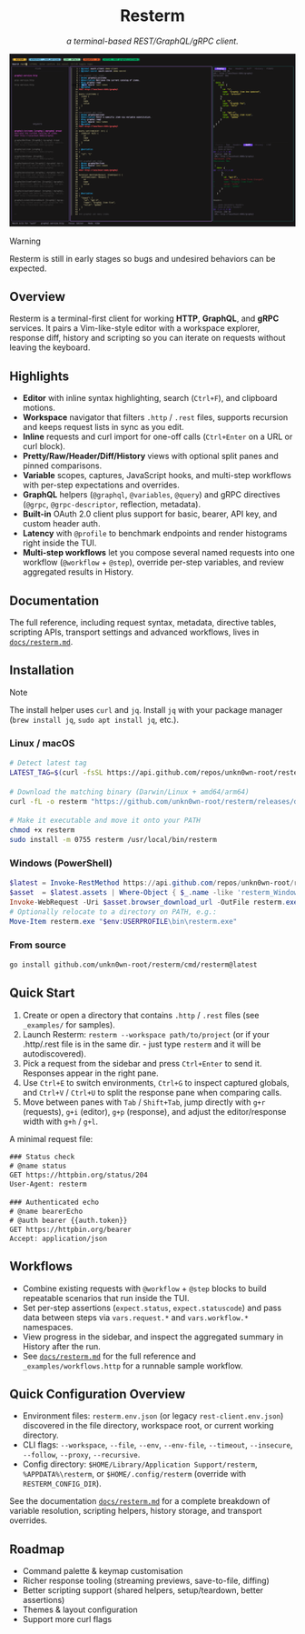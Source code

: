 <h1 align="center">Resterm</h1>

<p align="center">
  <em>a terminal-based REST/GraphQL/gRPC client.</em>
</p>

<p align="center">
  <img src="_media/resterm.png" alt="Screenshot of resterm TUI" width="720" />
</p>

> [!WARNING]
> Resterm is still in early stages so bugs and undesired behaviors can be expected.

## Overview

Resterm is a terminal-first client for working **HTTP**, **GraphQL**, and **gRPC** services. It pairs a Vim-like-style editor with a workspace explorer, response diff, history and scripting so you can iterate on requests without leaving the keyboard.

## Highlights
- **Editor** with inline syntax highlighting, search (`Ctrl+F`), and clipboard motions.
- **Workspace** navigator that filters `.http` / `.rest` files, supports recursion and keeps request lists in sync as you edit.
- **Inline** requests and curl import for one-off calls (`Ctrl+Enter` on a URL or curl block).
- **Pretty/Raw/Header/Diff/History** views with optional split panes and pinned comparisons.
- **Variable** scopes, captures, JavaScript hooks, and multi-step workflows with per-step expectations and overrides.
- **GraphQL** helpers (`@graphql`, `@variables`, `@query`) and gRPC directives (`@grpc`, `@grpc-descriptor`, reflection, metadata).
- **Built-in** OAuth 2.0 client plus support for basic, bearer, API key, and custom header auth.
- **Latency** with `@profile` to benchmark endpoints and render histograms right inside the TUI.
- **Multi-step workflows** let you compose several named requests into one workflow (`@workflow` + `@step`), override per-step variables, and review aggregated results in History.

## Documentation

The full reference, including request syntax, metadata, directive tables, scripting APIs, transport settings and advanced workflows, lives in [`docs/resterm.md`](./docs/resterm.md).

## Installation

> [!NOTE]
> The install helper uses `curl` and `jq`. Install `jq` with your package manager (`brew install jq`, `sudo apt install jq`, etc.).

### Linux / macOS

```bash
# Detect latest tag
LATEST_TAG=$(curl -fsSL https://api.github.com/repos/unkn0wn-root/resterm/releases/latest | jq -r .tag_name)

# Download the matching binary (Darwin/Linux + amd64/arm64)
curl -fL -o resterm "https://github.com/unkn0wn-root/resterm/releases/download/${LATEST_TAG}/resterm_$(uname -s)_$(uname -m)"

# Make it executable and move it onto your PATH
chmod +x resterm
sudo install -m 0755 resterm /usr/local/bin/resterm
```

### Windows (PowerShell)

```powershell
$latest = Invoke-RestMethod https://api.github.com/repos/unkn0wn-root/resterm/releases/latest
$asset  = $latest.assets | Where-Object { $_.name -like 'resterm_Windows_*' } | Select-Object -First 1
Invoke-WebRequest -Uri $asset.browser_download_url -OutFile resterm.exe
# Optionally relocate to a directory on PATH, e.g.:
Move-Item resterm.exe "$env:USERPROFILE\bin\resterm.exe"
```

### From source

```bash
go install github.com/unkn0wn-root/resterm/cmd/resterm@latest
```

## Quick Start

1. Create or open a directory that contains `.http` / `.rest` files (see `_examples/` for samples).
2. Launch Resterm: `resterm --workspace path/to/project` (or if your .http/.rest file is in the same dir. - just type `resterm` and it will be autodiscovered).
3. Pick a request from the sidebar and press `Ctrl+Enter` to send it. Responses appear in the right pane.
4. Use `Ctrl+E` to switch environments, `Ctrl+G` to inspect captured globals, and `Ctrl+V` / `Ctrl+U` to split the response pane when comparing calls.
5. Move between panes with `Tab` / `Shift+Tab`, jump directly with `g+r` (requests), `g+i` (editor), `g+p` (response), and adjust the editor/response width with `g+h` / `g+l`.

A minimal request file:

```http
### Status check
# @name status
GET https://httpbin.org/status/204
User-Agent: resterm

### Authenticated echo
# @name bearerEcho
# @auth bearer {{auth.token}}
GET https://httpbin.org/bearer
Accept: application/json
```

## Workflows

- Combine existing requests with `@workflow` + `@step` blocks to build repeatable scenarios that run inside the TUI.
- Set per-step assertions (`expect.status`, `expect.statuscode`) and pass data between steps via `vars.request.*` and `vars.workflow.*` namespaces.
- View progress in the sidebar, and inspect the aggregated summary in History after the run.
- See [`docs/resterm.md`](./docs/resterm.md#workflows-multi-step-workflows) for the full reference and `_examples/workflows.http` for a runnable sample workflow.

## Quick Configuration Overview

- Environment files: `resterm.env.json` (or legacy `rest-client.env.json`) discovered in the file directory, workspace root, or current working directory.
- CLI flags: `--workspace`, `--file`, `--env`, `--env-file`, `--timeout`, `--insecure`, `--follow`, `--proxy`, `--recursive`.
- Config directory: `$HOME/Library/Application Support/resterm`, `%APPDATA%\resterm`, or `$HOME/.config/resterm` (override with `RESTERM_CONFIG_DIR`).

See the documentation [`docs/resterm.md`](./docs/resterm.md) for a complete breakdown of variable resolution, scripting helpers, history storage, and transport overrides.

## Roadmap
- Command palette & keymap customisation
- Richer response tooling (streaming previews, save-to-file, diffing)
- Better scripting support (shared helpers, setup/teardown, better assertions)
- Themes & layout configuration
- Support more curl flags
